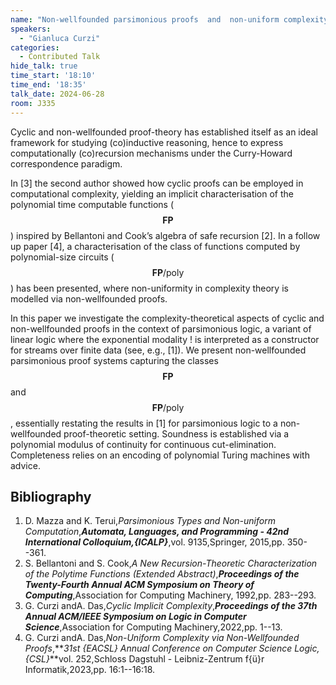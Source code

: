 ```yaml
---
name: "Non-wellfounded parsimonious proofs  and  non-uniform complexity"
speakers:
  - "Gianluca Curzi"
categories:
  - Contributed Talk
hide_talk: true
time_start: '18:10'
time_end: '18:35'
talk_date: 2024-06-28
room: J335
---
```

















 Cyclic and non-wellfounded proof-theory has established itself as an ideal framework for studying (co)inductive reasoning, hence to express computationally (co)recursion mechanisms under the Curry-Howard correspondence paradigm. 
 
 In [3] the second author showed how  cyclic proofs can be employed in computational complexity, yielding an implicit characterisation of the polynomial time computable functions ($$\mathbf{FP}$$) inspired by Bellantoni and Cook’s algebra of safe recursion [2]. In a follow up paper [4], a characterisation of the class of functions computed by polynomial-size circuits ($$\mathbf{FP}/\mathsf{poly}$$) has been presented, where non-uniformity in complexity theory is modelled via non-wellfounded proofs. 

In this paper we investigate the complexity-theoretical aspects of cyclic and non-wellfounded proofs in the context of parsimonious logic, a variant of linear logic where the exponential modality ! is interpreted as a constructor for streams over finite data (see, e.g., [1]). We present non-wellfounded parsimonious proof systems capturing the classes $$\mathbf{FP}$$ and $$\mathbf{FP}/\mathsf{poly}$$, essentially restating the results in [1] for parsimonious logic to a non-wellfounded proof-theoretic setting. Soundness is established via a polynomial modulus of continuity for continuous cut-elimination. Completeness relies on an encoding of polynomial Turing machines with advice. 



## Bibliography








1. D. Mazza and K. Terui,_Parsimonious Types and Non-uniform Computation_,**_Automata, Languages, and Programming - 42nd International Colloquium,{ICALP}_**,vol. 9135,Springer, 2015,pp. 350--361.
2. S. Bellantoni and S. Cook,_A New Recursion-Theoretic Characterization of the Polytime Functions (Extended Abstract)_,**_Proceedings of the Twenty-Fourth Annual ACM Symposium on Theory of Computing_**,Association for Computing Machinery, 1992,pp. 283--293.
3. G. Curzi andA. Das,_Cyclic Implicit Complexity_,**_Proceedings of the 37th Annual ACM/IEEE Symposium on Logic in Computer Science_**,Association for Computing Machinery,2022,pp. 1--13.
4. G. Curzi andA. Das,_Non-Uniform Complexity via Non-Wellfounded Proofs_,**_31st {EACSL} Annual Conference on Computer Science Logic, {CSL}_**vol. 252,Schloss Dagstuhl - Leibniz-Zentrum f{ü}r Informatik,2023,pp. 16:1--16:18.













